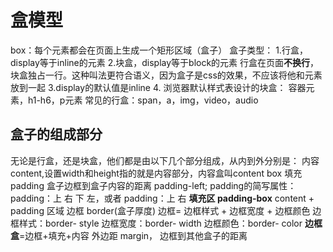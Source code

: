 # 盒模型
box：每个元素都会在页面上生成一个矩形区域（盒子）
盒子类型：
1.行盒，display等于inline的元素
2.块盒，display等于block的元素
行盒在页面**不换行**，块盒独占一行。这种叫法更符合语义，因为盒子是css的效果，不应该将他和元素放到一起
3.display的默认值是inline
4. 浏览器默认样式表设计的块盒：
容器元素，h1-h6，p元素
常见的行盒：span，a，img，video，audio
## 盒子的组成部分
无论是行盒，还是块盒，他们都是由以下几个部分组成，从内到外分别是：
内容content,设置width和height指的就是内容部分，内容盒叫content box
填充 padding
盒子边框到盒子内容的距离
padding-left;
padding的简写属性：padding：上 右 下 左，或者 padding：上 右
**填充区 padding-box**
content + padding 区域
边框 border(盒子厚度)
边框= 边框样式 + 边框宽度 + 边框颜色
边框样式：border- style
边框宽度：border- width
边框颜色：border- color
**边框盒**=边框+填充+内容
外边距 margin， 边框到其他盒子的距离

